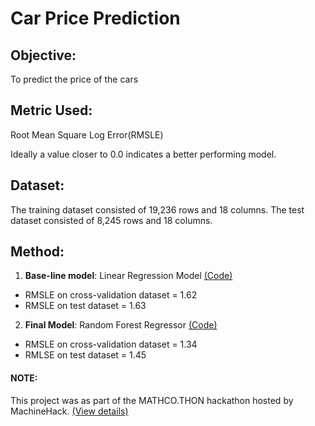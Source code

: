 # Car Price Prediction

## Objective: 
To predict the price of the cars

## Metric Used: 
Root Mean Square Log Error(RMSLE)
<p> Ideally a value closer to 0.0 indicates a better performing model. 

## Dataset: 
The training dataset consisted of 19,236 rows and 18 columns. 
The test dataset consisted of 8,245 rows and 18 columns. 

## Method: 
1. **Base-line model**: Linear Regression Model [(Code)](https://github.com/evil-in/car-price-prediction/blob/main/car_price_prediction-linear_model.ipynb)
* RMSLE on cross-validation dataset = 1.62
* RMSLE on test dataset = 1.63

2. **Final Model**: Random Forest Regressor [(Code)](https://github.com/evil-in/car-price-prediction/blob/main/car_price_prediction-Random_Forrest_Model.ipynb)
* RMSLE on cross-validation dataset = 1.34
* RMLSE on test dataset = 1.45

#### NOTE: 
This project was as part of the MATHCO.THON hackathon hosted by MachineHack. [(View details)](https://machinehack.com/hackathons/data_hack_mathcothon_car_price_prediction_challenge/overview)
